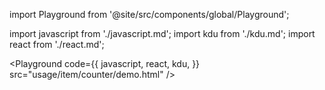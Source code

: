 import Playground from '@site/src/components/global/Playground';

import javascript from './javascript.md';
import kdu from './kdu.md';
import react from './react.md';

<Playground
  code={{
    javascript,
    react,
    kdu,
  }}
  src="usage/item/counter/demo.html"
/>
